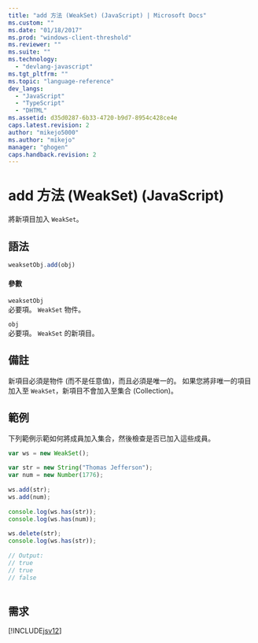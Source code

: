 ```yaml
---
title: "add 方法 (WeakSet) (JavaScript) | Microsoft Docs"
ms.custom: ""
ms.date: "01/18/2017"
ms.prod: "windows-client-threshold"
ms.reviewer: ""
ms.suite: ""
ms.technology: 
  - "devlang-javascript"
ms.tgt_pltfrm: ""
ms.topic: "language-reference"
dev_langs: 
  - "JavaScript"
  - "TypeScript"
  - "DHTML"
ms.assetid: d35d0287-6b33-4720-b9d7-8954c428ce4e
caps.latest.revision: 2
author: "mikejo5000"
ms.author: "mikejo"
manager: "ghogen"
caps.handback.revision: 2
---
```

# add 方法 (WeakSet) (JavaScript)
將新項目加入 `WeakSet`。  
  
## 語法  
  
```javascript  
weaksetObj.add(obj)  
```  
  
#### 參數  
 `weaksetObj`  
 必要項。  `WeakSet` 物件。  
  
 `obj`  
 必要項。  `WeakSet` 的新項目。  
  
## 備註  
 新項目必須是物件 \(而不是任意值\)，而且必須是唯一的。  如果您將非唯一的項目加入至 `WeakSet`，新項目不會加入至集合 \(Collection\)。  
  
## 範例  
 下列範例示範如何將成員加入集合，然後檢查是否已加入這些成員。  
  
```javascript  
var ws = new WeakSet();  
  
var str = new String("Thomas Jefferson");  
var num = new Number(1776);  
  
ws.add(str);  
ws.add(num);  
  
console.log(ws.has(str));  
console.log(ws.has(num));  
  
ws.delete(str);  
console.log(ws.has(str));  
  
// Output:  
// true  
// true  
// false  
  
```  
  
## 需求  
 [!INCLUDE[jsv12](../../javascript/reference/includes/jsv12-md.md)]